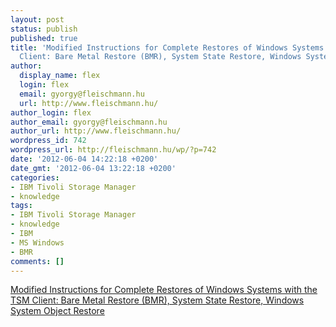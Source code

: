 ```yaml
---
layout: post
status: publish
published: true
title: 'Modified Instructions for Complete Restores of Windows Systems with the TSM
  Client: Bare Metal Restore (BMR), System State Restore, Windows System Object Restore'
author:
  display_name: flex
  login: flex
  email: gyorgy@fleischmann.hu
  url: http://www.fleischmann.hu/
author_login: flex
author_email: gyorgy@fleischmann.hu
author_url: http://www.fleischmann.hu/
wordpress_id: 742
wordpress_url: http://fleischmann.hu/wp/?p=742
date: '2012-06-04 14:22:18 +0200'
date_gmt: '2012-06-04 13:22:18 +0200'
categories:
- IBM Tivoli Storage Manager
- knowledge
tags:
- IBM Tivoli Storage Manager
- knowledge
- IBM
- MS Windows
- BMR
comments: []
---
```

<p><a href="http://www-304.ibm.com/support/docview.wss?rs=663&context=SSGSG7&q1=BMR&uid=swg21164812&loc=en_US&cs=utf-8%E2%8C%A9=en">Modified Instructions for Complete Restores of Windows Systems with the TSM Client: Bare Metal Restore (BMR), System State Restore, Windows System Object Restore</a></p>
